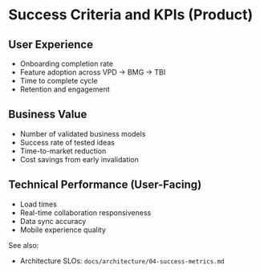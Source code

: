 # Success Criteria and KPIs (Product)

## User Experience

- Onboarding completion rate
- Feature adoption across VPD → BMG → TBI
- Time to complete cycle
- Retention and engagement

## Business Value

- Number of validated business models
- Success rate of tested ideas
- Time-to-market reduction
- Cost savings from early invalidation

## Technical Performance (User-Facing)

- Load times
- Real-time collaboration responsiveness
- Data sync accuracy
- Mobile experience quality

See also:

- Architecture SLOs: `docs/architecture/04-success-metrics.md`
